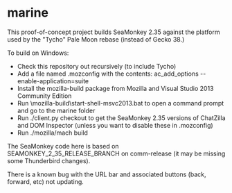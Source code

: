 marine
======

This proof-of-concept project builds SeaMonkey 2.35 against the platform used by the "Tycho" Pale Moon rebase (instead of Gecko 38.)

To build on Windows:
* Check this repository out recursively (to include Tycho)
* Add a file named .mozconfig with the contents: ac_add_options --enable-application=suite
* Install the mozilla-build package from Mozilla and Visual Studio 2013 Community Edition
* Run \mozilla-build\start-shell-msvc2013.bat to open a command prompt and go to the marine folder
* Run ./client.py checkout to get the SeaMonkey 2.35 versions of ChatZilla and DOM Inspector (unless you want to disable these in .mozconfig)
* Run ./mozilla/mach build

The SeaMonkey code here is based on SEAMONKEY_2_35_RELEASE_BRANCH on comm-release (it may be missing some Thunderbird changes).

There is a known bug with the URL bar and associated buttons (back, forward, etc) not updating.
